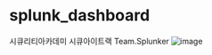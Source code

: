 # splunk_dashboard
시큐리티아카데미 시큐아이트랙 Team.Splunker
![image](https://github.com/mkmkkim/splunk_dashboard/assets/74914390/3969cf27-0d87-4dad-92ff-380ef621f3bf)
